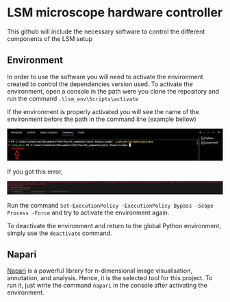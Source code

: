# LSM microscope hardware controller 

This github will include the necessary software to control the different components of the LSM setup

## Environment

In order to use the software you will need to activate the environment created to control the dependencies version used. To activate the environment, open a console in the path were you clone the repository and run the command `.\lsm_env\Scripts\activate` 

If the environment is properly activated you will see the name of the environment before the path in the command line (example bellow)

![Activate venv](images_readme/activate_env.png)

If you got this error, 

![error activate venv](images_readme/error_venv.PNG)

Run the command `Set-ExecutionPolicy -ExecutionPolicy Bypass -Scope Process -Force` and try to activate the environment again.

To deactivate the environment and return to the global Python environment, simply use the `deactivate` command.

## Napari

[Napari](https://napari.org) is a powerful library for n-dimensional image visualisation, annotation, and analysis. Hence, it is the selected tool for this project. To run it, just write the command `napari` in the console after activating the environment.